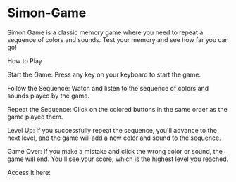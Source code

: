 # Simon-Game
Simon Game is a classic memory game where you need to repeat a sequence of colors and sounds. Test your memory and see how far you can go!

How to Play

Start the Game: Press any key on your keyboard to start the game.

Follow the Sequence: Watch and listen to the sequence of colors and sounds played by the game.

Repeat the Sequence: Click on the colored buttons in the same order as the game played them.

Level Up: If you successfully repeat the sequence, you'll advance to the next level, and the game will add a new color and sound to the sequence.

Game Over: If you make a mistake and click the wrong color or sound, the game will end. You'll see your score, which is the highest level you reached.

Access it here: 
